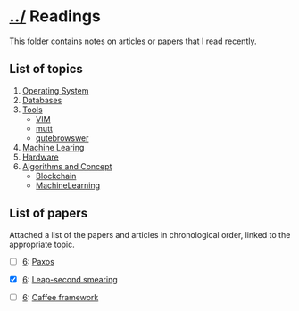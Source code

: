 # [../](../..) Readings
This folder contains notes on articles or papers that I read recently.

## List of topics 
1. [Operating System](operatingSystem)
2. [Databases](databases)
3. [Tools](tools)
	- [VIM](tools/vim)
	- [mutt](tools/mutt)
	- [qutebrowswer](tools/qutebrowser)
4. [Machine Learing](machineLearning)
5. [Hardware](hardware)
6. [Algorithms and Concept](algorithms)
	- [Blockchain](algorithms/blockchain)
	- [MachineLearning](algorithms/machineLearning)

## List of papers
Attached a list of the papers and articles in chronological order, linked to the appropriate topic.
- [ ] [6](algorithms): [Paxos](http://harry.me/blog/2014/12/27/neat-algorithms-paxos/)
- [x] [6](algorithms): [Leap-second smearing](https://googleblog.blogspot.de/2011/09/time-technology-and-leaping-seconds.html)
- [ ] [6](algorithms): [Caffee framework](http://caffe.berkeleyvision.org/)


